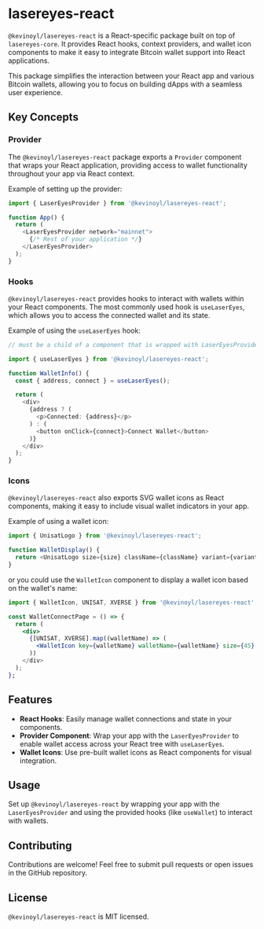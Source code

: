 # lasereyes-react

`@kevinoyl/lasereyes-react` is a React-specific package built on top of `lasereyes-core`. It provides React hooks, context providers, and wallet icon components to make it easy to integrate Bitcoin wallet support into React applications.

This package simplifies the interaction between your React app and various Bitcoin wallets, allowing you to focus on building dApps with a seamless user experience.

## Key Concepts

### Provider

The `@kevinoyl/lasereyes-react` package exports a `Provider` component that wraps your React application, providing access to wallet functionality throughout your app via React context.

Example of setting up the provider:

```typescript
import { LaserEyesProvider } from '@kevinoyl/lasereyes-react';

function App() {
  return (
    <LaserEyesProvider network="mainnet">
      {/* Rest of your application */}
    </LaserEyesProvider>
  );
}
```

### Hooks

`@kevinoyl/lasereyes-react` provides hooks to interact with wallets within your React components. The most commonly used hook is `useLaserEyes`, which allows you to access the connected wallet and its state.

Example of using the `useLaserEyes` hook:

```typescript
// must be a child of a component that is wrapped with LaserEyesProvider

import { useLaserEyes } from '@kevinoyl/lasereyes-react';

function WalletInfo() {
  const { address, connect } = useLaserEyes();

  return (
    <div>
      {address ? (
        <p>Connected: {address}</p>
      ) : (
        <button onClick={connect}>Connect Wallet</button>
      )}
    </div>
  );
}
```

### Icons

`@kevinoyl/lasereyes-react` also exports SVG wallet icons as React components, making it easy to include visual wallet indicators in your app.

Example of using a wallet icon:

```typescript
import { UnisatLogo } from '@kevinoyl/lasereyes-react';

function WalletDisplay() {
  return <UnisatLogo size={size} className={className} variant={variant} />;
}
```

or you could use the `WalletIcon` component to display a wallet icon based on the wallet's name:

```jsx
import { WalletIcon, UNISAT, XVERSE } from '@kevinoyl/lasereyes-react';

const WalletConnectPage = () => {
  return (
    <div>
      {[UNISAT, XVERSE].map((walletName) => (
        <WalletIcon key={walletName} walletName={walletName} size={45} className={"mx-4"} />
      ))
    </div>
  );
};
```

## Features

- **React Hooks**: Easily manage wallet connections and state in your components.
- **Provider Component**: Wrap your app with the `LaserEyesProvider` to enable wallet access across your React tree with `useLaserEyes`.
- **Wallet Icons**: Use pre-built wallet icons as React components for visual integration.

## Usage

Set up `@kevinoyl/lasereyes-react` by wrapping your app with the `LaserEyesProvider` and using the provided hooks (like `useWallet`) to interact with wallets.

## Contributing

Contributions are welcome! Feel free to submit pull requests or open issues in the GitHub repository.

## License

`@kevinoyl/lasereyes-react` is MIT licensed.


